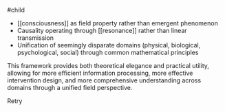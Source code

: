 #child 
- [[consciousness]]  as field property rather than emergent phenomenon
- Causality operating through [[resonance]] rather than linear transmission
- Unification of seemingly disparate domains (physical, biological, psychological, social) through common mathematical principles

This framework provides both theoretical elegance and practical utility, allowing for more efficient information processing, more effective intervention design, and more comprehensive understanding across domains through a unified field perspective.

Retry